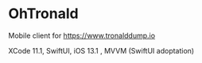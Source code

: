 # OhTronald
Mobile client for https://www.tronalddump.io

XCode  11.1, SwiftUI, iOS 13.1 , MVVM (SwiftUI adoptation)
